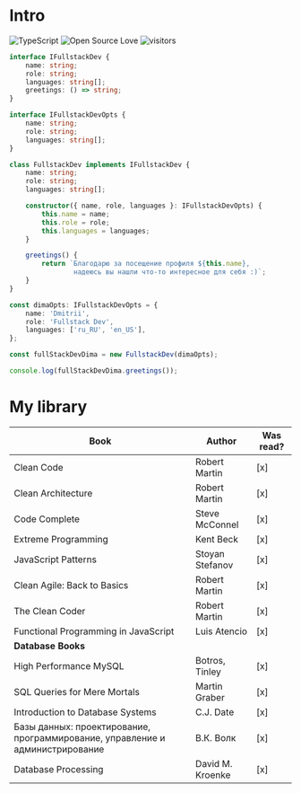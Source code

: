 # Intro

![TypeScript](https://badges.frapsoft.com/typescript/love/typescript.svg?v=101)
![Open Source Love](https://badges.frapsoft.com/os/v1/open-source.svg?v=103)
![visitors](https://visitor-badge.laobi.icu/badge?page_id=abbZe.abbZe)

```typescript
interface IFullstackDev {
    name: string;
    role: string;
    languages: string[];
    greetings: () => string;
}

interface IFullstackDevOpts {
    name: string;
    role: string;
    languages: string[];
}

class FullstackDev implements IFullstackDev {
    name: string;
    role: string;
    languages: string[];

    constructor({ name, role, languages }: IFullstackDevOpts) {
        this.name = name;
        this.role = role;
        this.languages = languages;
    }

    greetings() {
        return `Благодарю за посещение профиля ${this.name},
                надеюсь вы нашли что-то интересное для себя :)`;
    }
}

const dimaOpts: IFullstackDevOpts = {
    name: 'Dmitrii',
    role: 'Fullstack Dev',
    languages: ['ru_RU', 'en_US'],
};

const fullStackDevDima = new FullstackDev(dimaOpts);

console.log(fullStackDevDima.greetings());
```

# My library

| Book                                           | Author                       | Was read? |
|------------------------------------------------|------------------------------|-----------|
| Clean Code                                     | Robert Martin                | [x]       |
| Clean Architecture                             | Robert Martin                | [x]       |
| Code Complete                                  | Steve McConnel               | [x]       |
| Extreme Programming                            | Kent Beck                    | [x]       |
| JavaScript Patterns                            | Stoyan Stefanov              | [x]       |
| Clean Agile: Back to Basics                    | Robert Martin                | [x]       |
| The Clean Coder                                | Robert Martin                | [x]       |
| Functional Programming in JavaScript           | Luis Atencio                 | [x]       |
| **Database Books**                             |                              |           |
| High Performance MySQL                         | Botros, Tinley               | [x]       |
| SQL Queries for Mere Mortals                   | Martin Graber                | [x]       |
| Introduction to Database Systems               | C.J. Date                    | [x]       |
| Базы данных: проектирование, программирование, управление и администрирование | В.К. Волк | [x]       |
| Database Processing                            | David M. Kroenke             | [x]       |
